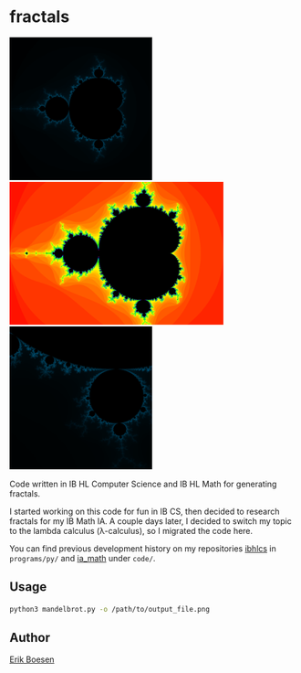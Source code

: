 # fractals
<img src="examples/blue.png" height=250><img src="examples/hue.png" height=250><img src="examples/zoom.png" height=250>

Code written in IB HL Computer Science and IB HL Math for generating fractals.

I started working on this code for fun in IB CS, then decided to research fractals for my IB Math IA. A couple days later, I decided to switch my topic to the lambda calculus (λ-calculus), so I migrated the code here.

You can find previous development history on my repositories [ibhlcs](https://github.com/ErikBoesen/ibhlcs/commits/master) in `programs/py/` and [ia_math](https://github.com/ErikBoesen/ia_math/commits/master) under `code/`.

## Usage
```sh
python3 mandelbrot.py -o /path/to/output_file.png
```

## Author
[Erik Boesen](https://github.com/ErikBoesen)
